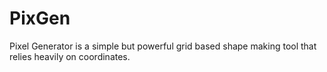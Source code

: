 # PixGen
Pixel Generator is a simple but powerful grid based shape making tool that relies heavily on coordinates.
